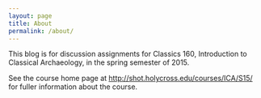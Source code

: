 ```yaml
---
layout: page
title: About
permalink: /about/
---
```


This blog is for discussion assignments for Classics 160, Introduction to Classical Archaeology, in the spring semester of 2015.

See the course home page at <http://shot.holycross.edu/courses/ICA/S15/> for fuller information about the course.

